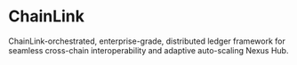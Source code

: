 # ChainLink
ChainLink-orchestrated, enterprise-grade, distributed ledger framework for seamless cross-chain interoperability and adaptive auto-scaling Nexus Hub.
